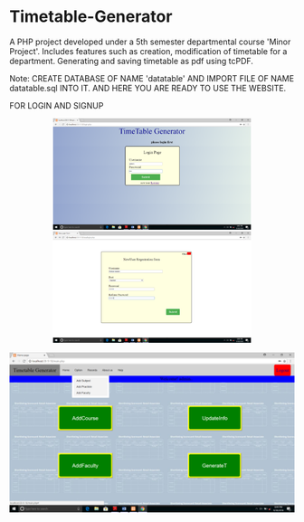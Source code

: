 # Timetable-Generator
A PHP project developed under a 5th semester departmental course 'Minor Project'.
Includes features such as creation, modification of timetable for a department.
Generating and saving timetable as pdf using tcPDF.

Note: CREATE DATABASE OF NAME 'datatable' AND IMPORT FILE OF NAME datatable.sql INTO IT. 
AND HERE YOU ARE READY TO USE THE WEBSITE.

FOR LOGIN AND SIGNUP
<p align="center">
  <img src="img/Screenshot (20).png" width="350" title="Login">
  <img src="img/Screenshot (21).png" width="350" alt="Sign Up">
</p>


<img src="img/Screenshot (23).png">
